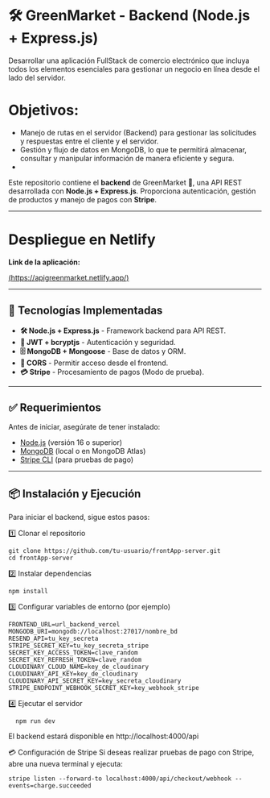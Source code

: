 # 🛠️ GreenMarket - Backend (Node.js + Express.js)

Desarrollar una aplicación FullStack de comercio electrónico que incluya todos los elementos esenciales para gestionar un negocio en línea desde el lado del servidor.

# Objetivos:
- Manejo de rutas en el servidor (Backend) para gestionar las solicitudes y respuestas entre el cliente y el servidor.
- Gestión y flujo de datos en MongoDB, lo que te permitirá almacenar, consultar y manipular información de manera eficiente y segura.
- 
Este repositorio contiene el **backend** de GreenMarket 🥦, una API REST desarrollada con **Node.js + Express.js**. Proporciona autenticación, gestión de productos y manejo de pagos con **Stripe**.

---

# Despliegue en Netlify

**Link de la aplicación:**

[(https://apigreenmarket.netlify.app/)](https://apigreenmarket.netlify.app/)

---

## 🚀 **Tecnologías Implementadas**
- **🛠️ Node.js + Express.js** - Framework backend para API REST.
- **🔐 JWT + bcryptjs** - Autenticación y seguridad.
- **🗄️ MongoDB + Mongoose** - Base de datos y ORM.
- **📡 CORS** - Permitir acceso desde el frontend.
- **💳 Stripe** - Procesamiento de pagos (Modo de prueba).

---

## ✅ **Requerimientos**
Antes de iniciar, asegúrate de tener instalado:
- [Node.js](https://nodejs.org/) (versión 16 o superior)
- [MongoDB](https://www.mongodb.com/) (local o en MongoDB Atlas)
- [Stripe CLI](https://stripe.com/docs/stripe-cli) (para pruebas de pago)

---

## 📦 **Instalación y Ejecución**
Para iniciar el backend, sigue estos pasos:

1️⃣ Clonar el repositorio

    git clone https://github.com/tu-usuario/frontApp-server.git
    cd frontApp-server

2️⃣ Instalar dependencias

    npm install

3️⃣ Configurar variables de entorno (por ejemplo)

    FRONTEND_URL=url_backend_vercel
    MONGODB_URI=mongodb://localhost:27017/nombre_bd
    RESEND_API=tu_key_secreta
    STRIPE_SECRET_KEY=tu_key_secreta_stripe
    SECRET_KEY_ACCESS_TOKEN=clave_random
    SECRET_KEY_REFRESH_TOKEN=clave_random
    CLOUDINARY_CLOUD_NAME=key_de_cloudinary
    CLOUDINARY_API_KEY=key_de_cloudinary
    CLOUDINARY_API_SECRET_KEY=key_secreta_cloudinary
    STRIPE_ENDPOINT_WEBHOOK_SECRET_KEY=key_webhook_stripe

  4️⃣ Ejecutar el servidor

      npm run dev
El backend estará disponible en http://localhost:4000/api

  💳 Configuración de Stripe
Si deseas realizar pruebas de pago con Stripe, abre una nueva terminal y ejecuta:

    stripe listen --forward-to localhost:4000/api/checkout/webhook --events=charge.succeeded


